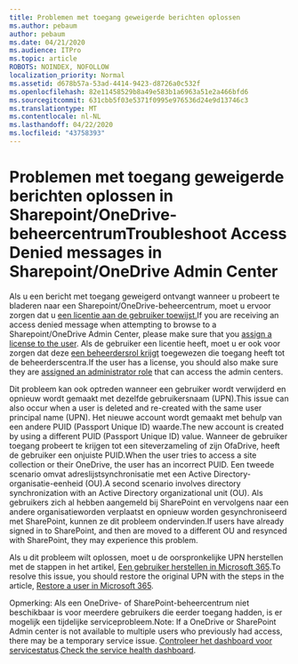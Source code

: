 ```yaml
---
title: Problemen met toegang geweigerde berichten oplossen
ms.author: pebaum
author: pebaum
ms.date: 04/21/2020
ms.audience: ITPro
ms.topic: article
ROBOTS: NOINDEX, NOFOLLOW
localization_priority: Normal
ms.assetid: d678b57a-53ad-4414-9423-d8726a0c532f
ms.openlocfilehash: 82e11458529b8a49e583b1a6963a51e2a466bfd6
ms.sourcegitcommit: 631cbb5f03e5371f0995e976536d24e9d13746c3
ms.translationtype: MT
ms.contentlocale: nl-NL
ms.lasthandoff: 04/22/2020
ms.locfileid: "43758393"
---
```

# <a name="troubleshoot-access-denied-messages-in-sharepointonedrive-admin-center"></a><span data-ttu-id="a317f-102">Problemen met toegang geweigerde berichten oplossen in Sharepoint/OneDrive-beheercentrum</span><span class="sxs-lookup"><span data-stu-id="a317f-102">Troubleshoot Access Denied messages in Sharepoint/OneDrive Admin Center</span></span>

<span data-ttu-id="a317f-103">Als u een bericht met toegang geweigerd ontvangt wanneer u probeert te bladeren naar een Sharepoint/OneDrive-beheercentrum, moet u ervoor zorgen dat u [een licentie aan de gebruiker toewijst.](https://docs.microsoft.com/office365/admin/subscriptions-and-billing/assign-licenses-to-users?view=o365-worldwide&amp;tabs=One)</span><span class="sxs-lookup"><span data-stu-id="a317f-103">If you are receiving an access denied message when attempting to browse to a Sharepoint/OneDrive Admin Center, please make sure that you [assign a license to the user](https://docs.microsoft.com/office365/admin/subscriptions-and-billing/assign-licenses-to-users?view=o365-worldwide&amp;tabs=One).</span></span> <span data-ttu-id="a317f-104">Als de gebruiker een licentie heeft, moet u er ook voor zorgen dat deze [een beheerdersrol krijgt](https://docs.microsoft.com/office365/admin/add-users/about-admin-roles?view=o365-worldwide) toegewezen die toegang heeft tot de beheerderscentra.</span><span class="sxs-lookup"><span data-stu-id="a317f-104">If the user has a license, you should also make sure they are [assigned an administrator role](https://docs.microsoft.com/office365/admin/add-users/about-admin-roles?view=o365-worldwide) that can access the admin centers.</span></span>

<span data-ttu-id="a317f-105">Dit probleem kan ook optreden wanneer een gebruiker wordt verwijderd en opnieuw wordt gemaakt met dezelfde gebruikersnaam (UPN).</span><span class="sxs-lookup"><span data-stu-id="a317f-105">This issue can also occur when a user is deleted and re-created with the same user principal name (UPN).</span></span> <span data-ttu-id="a317f-106">Het nieuwe account wordt gemaakt met behulp van een andere PUID (Passport Unique ID) waarde.</span><span class="sxs-lookup"><span data-stu-id="a317f-106">The new account is created by using a different PUID (Passport Unique ID) value.</span></span> <span data-ttu-id="a317f-107">Wanneer de gebruiker toegang probeert te krijgen tot een siteverzameling of zijn OfaDrive, heeft de gebruiker een onjuiste PUID.</span><span class="sxs-lookup"><span data-stu-id="a317f-107">When the user tries to access a site collection or their OneDrive, the user has an incorrect PUID.</span></span> <span data-ttu-id="a317f-108">Een tweede scenario omvat adreslijstsynchronisatie met een Active Directory-organisatie-eenheid (OU).</span><span class="sxs-lookup"><span data-stu-id="a317f-108">A second scenario involves directory synchronization with an Active Directory organizational unit (OU).</span></span> <span data-ttu-id="a317f-109">Als gebruikers zich al hebben aangemeld bij SharePoint en vervolgens naar een andere organisatieworden verplaatst en opnieuw worden gesynchroniseerd met SharePoint, kunnen ze dit probleem ondervinden.</span><span class="sxs-lookup"><span data-stu-id="a317f-109">If users have already signed in to SharePoint, and then are moved to a different OU and resynced with SharePoint, they may experience this problem.</span></span>

<span data-ttu-id="a317f-110">Als u dit probleem wilt oplossen, moet u de oorspronkelijke UPN herstellen met de stappen in het artikel, [Een gebruiker herstellen in Microsoft 365](https://docs.microsoft.com/office365/admin/add-users/restore-user?view=o365-worldwide).</span><span class="sxs-lookup"><span data-stu-id="a317f-110">To resolve this issue, you should restore the original UPN with the steps in the article, [Restore a user in Microsoft 365](https://docs.microsoft.com/office365/admin/add-users/restore-user?view=o365-worldwide).</span></span>

<span data-ttu-id="a317f-111">Opmerking: Als een OneDrive- of SharePoint-beheercentrum niet beschikbaar is voor meerdere gebruikers die eerder toegang hadden, is er mogelijk een tijdelijke serviceprobleem.</span><span class="sxs-lookup"><span data-stu-id="a317f-111">Note: If a OneDrive or SharePoint Admin center is not available to multiple users who previously had access, there may be a temporary service issue.</span></span>  <span data-ttu-id="a317f-112">[Controleer het dashboard voor servicestatus](https://portal.office.com/adminportal/home#/servicehealth).</span><span class="sxs-lookup"><span data-stu-id="a317f-112">[Check the service health dashboard](https://portal.office.com/adminportal/home#/servicehealth).</span></span>


